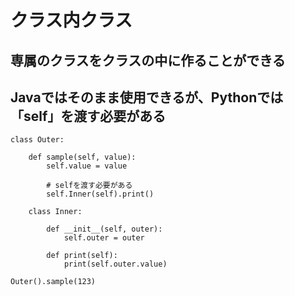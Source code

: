 # クラス内クラス

## 専属のクラスをクラスの中に作ることができる
## Javaではそのまま使用できるが、Pythonでは「self」を渡す必要がある

```
class Outer:

    def sample(self, value):
        self.value = value

        # selfを渡す必要がある
        self.Inner(self).print()

    class Inner:

        def __init__(self, outer):
            self.outer = outer

        def print(self):
            print(self.outer.value)

Outer().sample(123)
```